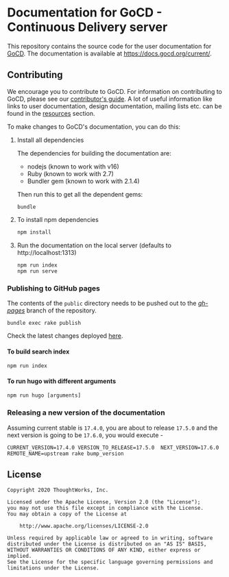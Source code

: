 # Documentation for GoCD - Continuous Delivery server
This repository contains the source code for the user documentation for [GoCD](https://www.gocd.org/). The documentation is available at https://docs.gocd.org/current/.

## Contributing

We encourage you to contribute to GoCD. For information on contributing to GoCD, please see our [contributor's guide](https://www.gocd.org/contribute). A lot of useful information like links to user documentation, design documentation, mailing lists etc. can be found in the [resources](https://www.gocd.org/community/resources.html) section.

To make changes to GoCD's documentation, you can do this:

1. Install all dependencies

    The dependencies for building the documentation are:

    - nodejs (known to work with v16)
    - Ruby (known to work with 2.7)
    - Bundler gem (known to work with 2.1.4)

    Then run this to get all the dependent gems:

    ```shell
    bundle
    ```
2. To install npm dependencies
    ```bash
    npm install
    ```
3. Run the documentation on the local server (defaults to http://localhost:1313)
    ```shell
    npm run index
    npm run serve
    ```

### Publishing to GitHub pages

The contents of the `public` directory needs to be pushed out to the *[gh-pages](https://github.com/gocd/docs.go.cd/tree/gh-pages)* branch of the repository.

```shell
bundle exec rake publish
```

Check the latest changes deployed [here](https://gocd.github.io/docs.go.cd/).

#### To build search index
```shell
npm run index
```

#### To run hugo with different arguments

```shell
npm run hugo [arguments]
```

### Releasing a new version of the documentation

Assuming current stable is `17.4.0`, you are about to release `17.5.0` and the next version is going to be `17.6.0`, you would execute -

```
CURRENT_VERSION=17.4.0 VERSION_TO_RELEASE=17.5.0  NEXT_VERSION=17.6.0 REMOTE_NAME=upstream rake bump_version
```

## License

```plain
Copyright 2020 ThoughtWorks, Inc.

Licensed under the Apache License, Version 2.0 (the "License");
you may not use this file except in compliance with the License.
You may obtain a copy of the License at

    http://www.apache.org/licenses/LICENSE-2.0

Unless required by applicable law or agreed to in writing, software
distributed under the License is distributed on an "AS IS" BASIS,
WITHOUT WARRANTIES OR CONDITIONS OF ANY KIND, either express or implied.
See the License for the specific language governing permissions and
limitations under the License.
```
